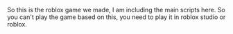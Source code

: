 So this is the roblox game we made, I am including the main scripts here.
So you can't play the game based on this, you need to play it in roblox studio or roblox.
